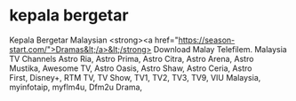 # kepala bergetar
Kepala Bergetar Malaysian &lt;strong>&lt;a href="https://season-start.com/">Dramas&lt;/a>&lt;/strong> Download Malay Telefilem. Malaysia TV Channels Astro Ria, Astro Prima, Astro Citra, Astro Arena, Astro Mustika, Awesome TV, Astro Oasis, Astro Shaw, Astro Ceria, Astro First, Disney+, RTM TV, TV Show, TV1, TV2, TV3, TV9, VIU Malaysia, myinfotaip, myflm4u, Dfm2u Drama,
